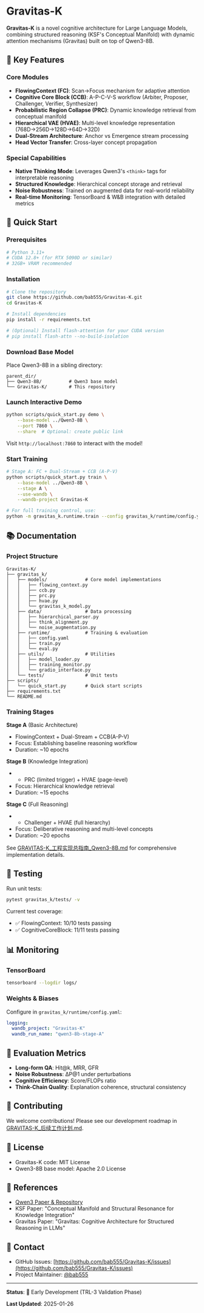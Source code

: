 # Gravitas-K

**Gravitas-K** is a novel cognitive architecture for Large Language Models, combining structured reasoning (KSF's Conceptual Manifold) with dynamic attention mechanisms (Gravitas) built on top of Qwen3-8B.

## 🌟 Key Features

### Core Modules
- **FlowingContext (FC)**: Scan→Focus mechanism for adaptive attention
- **Cognitive Core Block (CCB)**: A-P-C-V-S workflow (Arbiter, Proposer, Challenger, Verifier, Synthesizer)
- **Probabilistic Region Collapse (PRC)**: Dynamic knowledge retrieval from conceptual manifold
- **Hierarchical VAE (HVAE)**: Multi-level knowledge representation (768D→256D→128D→64D→32D)
- **Dual-Stream Architecture**: Anchor vs Emergence stream processing
- **Head Vector Transfer**: Cross-layer concept propagation

### Special Capabilities
- **Native Thinking Mode**: Leverages Qwen3's `<think>` tags for interpretable reasoning
- **Structured Knowledge**: Hierarchical concept storage and retrieval
- **Noise Robustness**: Trained on augmented data for real-world reliability
- **Real-time Monitoring**: TensorBoard & W&B integration with detailed metrics

## 🚀 Quick Start

### Prerequisites
```bash
# Python 3.11+
# CUDA 12.8+ (for RTX 5090D or similar)
# 32GB+ VRAM recommended
```

### Installation
```bash
# Clone the repository
git clone https://github.com/bab555/Gravitas-K.git
cd Gravitas-K

# Install dependencies
pip install -r requirements.txt

# (Optional) Install flash-attention for your CUDA version
# pip install flash-attn --no-build-isolation
```

### Download Base Model
Place Qwen3-8B in a sibling directory:
```
parent_dir/
├── Qwen3-8B/          # Qwen3 base model
└── Gravitas-K/        # This repository
```

### Launch Interactive Demo
```bash
python scripts/quick_start.py demo \
    --base-model ../Qwen3-8B \
    --port 7860 \
    --share  # Optional: create public link
```

Visit `http://localhost:7860` to interact with the model!

### Start Training
```bash
# Stage A: FC + Dual-Stream + CCB (A-P-V)
python scripts/quick_start.py train \
    --base-model ../Qwen3-8B \
    --stage A \
    --use-wandb \
    --wandb-project Gravitas-K

# For full training control, use:
python -m gravitas_k.runtime.train --config gravitas_k/runtime/config.yaml
```

## 📚 Documentation

### Project Structure
```
Gravitas-K/
├── gravitas_k/
│   ├── models/              # Core model implementations
│   │   ├── flowing_context.py
│   │   ├── ccb.py
│   │   ├── prc.py
│   │   ├── hvae.py
│   │   └── gravitas_k_model.py
│   ├── data/                # Data processing
│   │   ├── hierarchical_parser.py
│   │   ├── think_alignment.py
│   │   └── noise_augmentation.py
│   ├── runtime/             # Training & evaluation
│   │   ├── config.yaml
│   │   ├── train.py
│   │   └── eval.py
│   ├── utils/               # Utilities
│   │   ├── model_loader.py
│   │   ├── training_monitor.py
│   │   └── gradio_interface.py
│   └── tests/               # Unit tests
├── scripts/
│   └── quick_start.py       # Quick start scripts
├── requirements.txt
└── README.md
```

### Training Stages

**Stage A** (Basic Architecture)
- FlowingContext + Dual-Stream + CCB(A-P-V)
- Focus: Establishing baseline reasoning workflow
- Duration: ~10 epochs

**Stage B** (Knowledge Integration)
- + PRC (limited trigger) + HVAE (page-level)
- Focus: Hierarchical knowledge retrieval
- Duration: ~15 epochs

**Stage C** (Full Reasoning)
- + Challenger + HVAE (full hierarchy)
- Focus: Deliberative reasoning and multi-level concepts
- Duration: ~20 epochs

See [GRAVITAS-K_工程实现总指南_Qwen3-8B.md](../GRAVITAS-K_工程实现总指南_Qwen3-8B.md) for comprehensive implementation details.

## 🧪 Testing

Run unit tests:
```bash
pytest gravitas_k/tests/ -v
```

Current test coverage:
- ✅ FlowingContext: 10/10 tests passing
- ✅ CognitiveCoreBlock: 11/11 tests passing

## 📊 Monitoring

### TensorBoard
```bash
tensorboard --logdir logs/
```

### Weights & Biases
Configure in `gravitas_k/runtime/config.yaml`:
```yaml
logging:
  wandb_project: "Gravitas-K"
  wandb_run_name: "qwen3-8b-stage-A"
```

## 🎯 Evaluation Metrics

- **Long-form QA**: Hit@k, MRR, GFR
- **Noise Robustness**: ΔP@1 under perturbations
- **Cognitive Efficiency**: Score/FLOPs ratio
- **Think-Chain Quality**: Explanation coherence, structural consistency

## 🤝 Contributing

We welcome contributions! Please see our development roadmap in [GRAVITAS-K_后续工作计划.md](../GRAVITAS-K_后续工作计划.md).

## 📄 License

- Gravitas-K code: MIT License
- Qwen3-8B base model: Apache 2.0 License

## 🔗 References

- [Qwen3 Paper & Repository](https://github.com/QwenLM/Qwen3)
- KSF Paper: "Conceptual Manifold and Structural Resonance for Knowledge Integration"
- Gravitas Paper: "Gravitas: Cognitive Architecture for Structured Reasoning in LLMs"

## 📮 Contact

- GitHub Issues: [https://github.com/bab555/Gravitas-K/issues](https://github.com/bab555/Gravitas-K/issues)
- Project Maintainer: [@bab555](https://github.com/bab555)

---

**Status**: 🚧 Early Development (TRL-3 Validation Phase)

**Last Updated**: 2025-01-26
